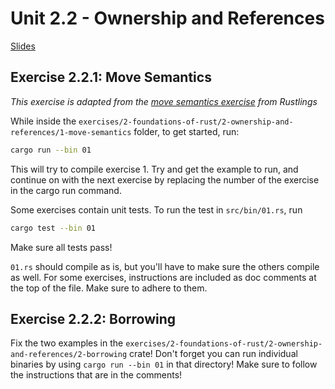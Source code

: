 # Unit 2.2 - Ownership and References

<a href="../slides/2_2-ownership-and-references-export.pdf" target="_blank">Slides</a>


## Exercise 2.2.1: Move Semantics

*This exercise is adapted from the [move semantics exercise](https://github.com/rust-lang/rustlings/tree/main/exercises/move_semantics) from Rustlings*

While inside the `exercises/2-foundations-of-rust/2-ownership-and-references/1-move-semantics` folder, to get started, run:
```bash
cargo run --bin 01
```

This will try to compile exercise 1. Try and get the example to run, and continue on with the next exercise by replacing the number of the exercise in the cargo run command.

Some exercises contain unit tests. To run the test in `src/bin/01.rs`, run
```bash
cargo test --bin 01
```
Make sure all tests pass!

`01.rs` should compile as is, but you'll have to make sure the others compile as well. For some exercises, instructions are included as doc comments at the top of the file. Make sure to adhere to them.
## Exercise 2.2.2: Borrowing

Fix the two examples in the `exercises/2-foundations-of-rust/2-ownership-and-references/2-borrowing` crate! Don't forget you
can run individual binaries by using `cargo run --bin 01` in that directory!
Make sure to follow the instructions that are in the comments!
